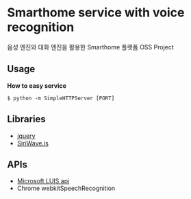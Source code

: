 # Smarthome service with voice recognition
음성 엔진와 대화 엔진을 활용한 Smarthome 플랫폼
OSS Project

## Usage

**How to easy service**
```shell
$ python -m SimpleHTTPServer [PORT]
```

## Libraries
 * [jquery](http://jquery.com/)
 * [SiriWave.js](https://github.com/caffeinalab/siriwavejs)

## APIs
 * [Microsoft LUIS api](https://luis.ai)
 * Chrome webkitSpeechRecognition
